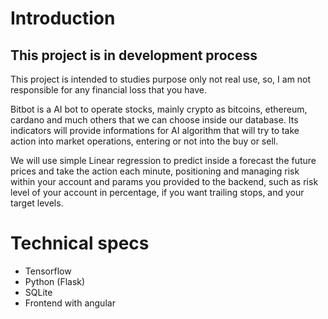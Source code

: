 # Introduction
## This project is in development process

This project is intended to studies purpose only not real use, so, I am not responsible for any financial loss that you have.

Bitbot is a AI bot to operate stocks, mainly crypto as bitcoins, ethereum, cardano and much others that we can choose inside our database.
Its indicators will provide informations for AI algorithm that will try to take action into market operations, entering or not into the buy or sell.

We will use simple Linear regression to predict inside a forecast the future prices and take the action each minute, positioning and managing risk within your account and params you provided to the backend, such as risk level of your account in percentage, if you want trailing stops, and your target levels.

# Technical specs

* Tensorflow
* Python (Flask)
* SQLite
* Frontend with angular
